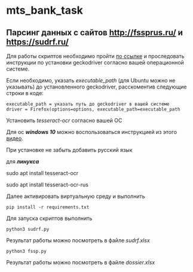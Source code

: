 # mts_bank_task
## Парсинг данных с сайтов http://fssprus.ru/ и https://sudrf.ru/
Для работы скриптов необходимо пройти [по ссылке](https://selenium-python.com/install-geckodriver)
и проследовать инструкции по установки geckodriver согласно вашей операционной системе.

Если необходимо, указать  *executable_path* (для Ubuntu можно не указывать) до установленного geckodriver,
расскоментив следующие строки в коде:
```
executable_path = указать путь до geckodriver в вашей системе
driver = Firefox(options=options, executable_path=executable_path
```

Установить *tesseract-ocr* согласно вашей ОС




Для ос ***windows 10*** можно воспользоваться инструкцией из этого [видео](https://www.youtube.com/watch?v=haHuVAUGY5Y).

При установке не забыть добавить русский язык



для  ***линукса***

sudo apt install tesseract-ocr

sudo apt install tesseract-ocr-rus

Далее активировать виртуальную среду и выполнить 
```
pip install -r requirements.txt
```

Для запуска скриптов выполнить

```
python3 sudrf.py
```
Результат работы можно посмотреть в файле *sudrf.xlsx*

```
python3 fssp.py
```

Результат работы можно посмотреть в файле *dossier.xlsx*